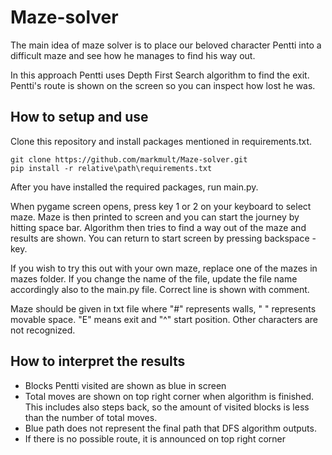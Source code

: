 # Maze-solver

The main idea of maze solver is to place our beloved character Pentti into a difficult maze and see how he manages to find his way out.

In this approach Pentti uses Depth First Search algorithm to find the exit. Pentti's route is shown on the screen so you can inspect how lost he was.

## How to setup and use

Clone this repository and install packages mentioned in requirements.txt.
```
git clone https://github.com/markmult/Maze-solver.git
pip install -r relative\path\requirements.txt
```
After you have installed the required packages, run main.py.

When pygame screen opens, press key 1 or 2 on your keyboard to select maze. Maze is then printed to screen and you can start the journey by hitting space bar. Algorithm then tries to find a way out of the maze and results are shown. You can return to start screen by pressing backspace -key.

If you wish to try this out with your own maze, replace one of the mazes in mazes folder. If you change the name of the file, update the file name accordingly also to the main.py file. Correct line is shown with comment.

Maze should be given in txt file where "#" represents walls, " " represents movable space. "E" means exit and "^" start position. Other characters are not recognized.

## How to interpret the results

* Blocks Pentti visited are shown as blue in screen
* Total moves are shown on top right corner when algorithm is finished. This includes also steps back, so the amount of visited blocks is less than the number of total moves.
* Blue path does not represent the final path that DFS algorithm outputs.
* If there is no possible route, it is announced on top right corner

